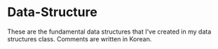 # Data-Structure
These are the fundamental data structures that I've created in my data structures class.
Comments are written in Korean.
